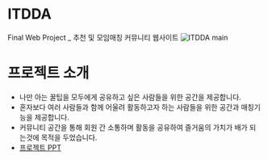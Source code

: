 # ITDDA
Final Web Project _ 추천 및 모임매칭 커뮤니티 웹사이트
![ITDDA main](https://user-images.githubusercontent.com/86604911/150346927-fc629d31-eb9e-44f8-b922-c6e6a6158aef.jpeg)

# 프로젝트 소개
- 나만 아는 꿀팁을 모두에게 공유하고 싶은 사람들을 위한 공간을 제공합니다.
- 혼자보다 여러 사람들과 함께 어울려 활동하고자 하는 사람들을 위한 공간과 매칭기능을 제공합니다.
- 커뮤니티 공간을 통해 회원 간 소통하며 활동을 공유하여 즐거움의 가치가 배가 되는것에 목적을 두었습니다. 
- [프로젝트 PPT](https://github.com/hanna0918/finalProject_ITDDA/ITDDA_ppt.pdf)

